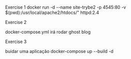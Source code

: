 Exercise 1
docker run -d --name site-trybe2 -p 4545:80 -v $(pwd):/usr/local/apache2/htdocs/" httpd:2.4

Exercise 2

docker-compose.yml irá rodar ghost blog

Exercise 3

buidar uma aplicação
docker-compose up --build -d